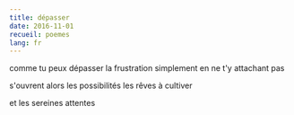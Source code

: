 ```yaml
---
title: dépasser
date: 2016-11-01
recueil: poemes
lang: fr
---
```


comme tu peux dépasser la frustration
simplement en ne t'y attachant pas 

s'ouvrent alors les possibilités 
les rêves à cultiver

et les sereines attentes 
